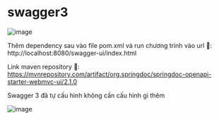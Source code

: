 # swagger3

  ![image](https://github.com/thinhotwp1/swagger3/assets/61654110/0adfb17c-ed2d-4edd-a311-a667027c7acd)



Thêm dependency sau vào file pom.xml và run chương trình vào url 📃: http://localhost:8080/swagger-ui/index.html


Link maven repository 🥥: https://mvnrepository.com/artifact/org.springdoc/springdoc-openapi-starter-webmvc-ui/2.1.0


Swagger 3 đã tự cấu hình không cần cấu hình gì thêm




![image](https://github.com/thinhotwp1/swagger3/assets/61654110/803ec366-e0d8-4b89-aa30-274f1008daf8)







